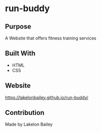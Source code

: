 # run-buddy
## Purpose
A Website that offers fitness training services

## Built With 
* HTML
* CSS

## Website
https://lakelonbailey.github.io/run-buddy/

## Contribution 
Made by Lakelon Bailey
